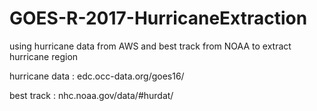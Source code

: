 # GOES-R-2017-HurricaneExtraction
using hurricane data from AWS and best track from NOAA to extract hurricane region

hurricane data : edc.occ-data.org/goes16/

best track : nhc.noaa.gov/data/#hurdat/
